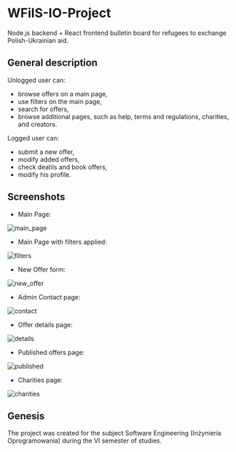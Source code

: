 # WFiIS-IO-Project
Node.js backend + React frontend bulletin board for refugees to exchange Polish-Ukrainian aid.

## General description
Unlogged user can:
- browse offers on a main page,
- use filters on the main page,
- search for offers,
- browse additional pages, such as help, terms and regulations, charities, and creators.

Logged user can:
- submit a new offer,
- modify added offers,
- check deatils and book offers,
- modify his profile.

## Screenshots

- Main Page:

![main_page](https://user-images.githubusercontent.com/57150634/214581570-5e14d6be-12d1-4c7d-9eca-44499bc382ca.png)

- Main Page with filters applied:

![filters](https://user-images.githubusercontent.com/57150634/214581719-1855ec4c-f2aa-40d8-bdb1-2b95a88bf750.png)

- New Offer form:

![new_offer](https://user-images.githubusercontent.com/57150634/214581876-7492779c-1887-406f-bc65-a61f701cb415.png)

- Admin Contact page:

![contact](https://user-images.githubusercontent.com/57150634/214581915-6b27ce85-35fe-4cf4-bc28-4502ad24773a.png)

- Offer details page:

![details](https://user-images.githubusercontent.com/57150634/214581936-8121d2e1-da09-4d6f-997a-f35b2ee7effe.png)

- Published offers page:

![published](https://user-images.githubusercontent.com/57150634/214581956-88d60bca-efcf-4b4b-8d44-1dca3a99aa30.png)

- Charities page:

![charities](https://user-images.githubusercontent.com/57150634/214581967-6a4df306-90c3-4f6c-9f02-4e56ead347f7.png)

## Genesis

The project was created for the subject Software Engineering (Inżynieria Oprogramowania) during the VI semester of studies.
